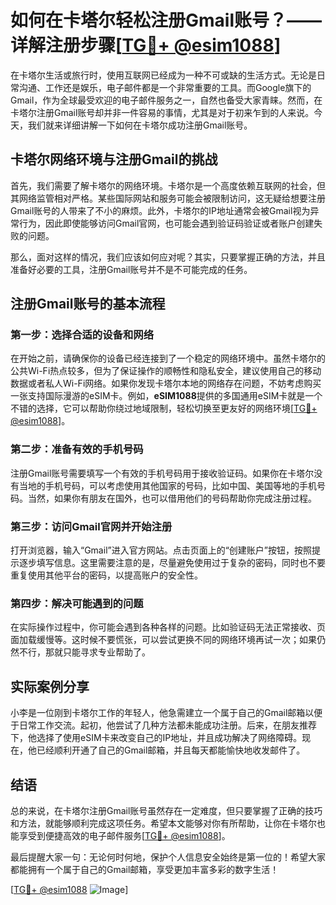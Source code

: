 # 如何在卡塔尔轻松注册Gmail账号？——详解注册步骤[[TG💪+ @esim1088](https://t.me/s/esim1088)]

在卡塔尔生活或旅行时，使用互联网已经成为一种不可或缺的生活方式。无论是日常沟通、工作还是娱乐，电子邮件都是一个非常重要的工具。而Google旗下的Gmail，作为全球最受欢迎的电子邮件服务之一，自然也备受大家青睐。然而，在卡塔尔注册Gmail账号却并非一件容易的事情，尤其是对于初来乍到的人来说。今天，我们就来详细讲解一下如何在卡塔尔成功注册Gmail账号。

## 卡塔尔网络环境与注册Gmail的挑战

首先，我们需要了解卡塔尔的网络环境。卡塔尔是一个高度依赖互联网的社会，但其网络监管相对严格。某些国际网站和服务可能会被限制访问，这无疑给想要注册Gmail账号的人带来了不小的麻烦。此外，卡塔尔的IP地址通常会被Gmail视为异常行为，因此即使能够访问Gmail官网，也可能会遇到验证码验证或者账户创建失败的问题。

那么，面对这样的情况，我们应该如何应对呢？其实，只要掌握正确的方法，并且准备好必要的工具，注册Gmail账号并不是不可能完成的任务。

## 注册Gmail账号的基本流程

### 第一步：选择合适的设备和网络

在开始之前，请确保你的设备已经连接到了一个稳定的网络环境中。虽然卡塔尔的公共Wi-Fi热点较多，但为了保证操作的顺畅性和隐私安全，建议使用自己的移动数据或者私人Wi-Fi网络。如果你发现卡塔尔本地的网络存在问题，不妨考虑购买一张支持国际漫游的eSIM卡。例如，**eSIM1088**提供的多国通用eSIM卡就是一个不错的选择，它可以帮助你绕过地域限制，轻松切换至更友好的网络环境[[TG💪+ @esim1088](https://t.me/s/esim1088)]。

### 第二步：准备有效的手机号码

注册Gmail账号需要填写一个有效的手机号码用于接收验证码。如果你在卡塔尔没有当地的手机号码，可以考虑使用其他国家的号码，比如中国、美国等地的手机号码。当然，如果你有朋友在国外，也可以借用他们的号码帮助你完成注册过程。

### 第三步：访问Gmail官网并开始注册

打开浏览器，输入“Gmail”进入官方网站。点击页面上的“创建账户”按钮，按照提示逐步填写信息。这里需要注意的是，尽量避免使用过于复杂的密码，同时也不要重复使用其他平台的密码，以提高账户的安全性。

### 第四步：解决可能遇到的问题

在实际操作过程中，你可能会遇到各种各样的问题。比如验证码无法正常接收、页面加载缓慢等。这时候不要慌张，可以尝试更换不同的网络环境再试一次；如果仍然不行，那就只能寻求专业帮助了。

## 实际案例分享

小李是一位刚到卡塔尔工作的年轻人，他急需建立一个属于自己的Gmail邮箱以便于日常工作交流。起初，他尝试了几种方法都未能成功注册。后来，在朋友推荐下，他选择了使用eSIM卡来改变自己的IP地址，并且成功解决了网络障碍。现在，他已经顺利开通了自己的Gmail邮箱，并且每天都能愉快地收发邮件了。

## 结语

总的来说，在卡塔尔注册Gmail账号虽然存在一定难度，但只要掌握了正确的技巧和方法，就能够顺利完成这项任务。希望本文能够对你有所帮助，让你在卡塔尔也能享受到便捷高效的电子邮件服务[[TG💪+ @esim1088](https://t.me/s/esim1088)]。

最后提醒大家一句：无论何时何地，保护个人信息安全始终是第一位的！希望大家都能拥有一个属于自己的Gmail邮箱，享受更加丰富多彩的数字生活！

[[TG💪+ @esim1088](https://t.me/s/esim1088) ![Image](https://i.postimg.cc/4NQfJmqS/Snipaste-2025-05-13-00-14-12.png)]
